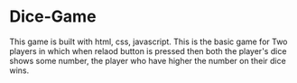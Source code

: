 # Dice-Game
This game is built with html, css, javascript.
This is the basic game for Two players in which when relaod button is pressed then both the player's dice shows some number, the player who have higher the number on their dice wins.
